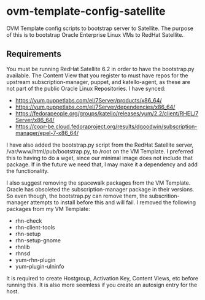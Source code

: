 # ovm-template-config-satellite
OVM Template config scripts to bootstrap server to Satellite.  The purpose of this is to bootstrap Oracle Enterprise Linux VMs to RedHat Satellite.

## Requirements
You must be running RedHat Satellite 6.2 in order to have the bootstrap.py available.
The Content View that you register to must have repos for the upstream subscription-manager, puppet, and katello-agent, as these are not part of the public Oracle Linux Repositories.
I have synced:
* https://yum.puppetlabs.com/el/7Server/products/x86_64/
* https://yum.puppetlabs.com/el/7Server/dependencies/x86_64/
* https://fedorapeople.org/groups/katello/releases/yum/2.2/client/RHEL/7Server/x86_64/
* https://copr-be.cloud.fedoraproject.org/results/dgoodwin/subscription-manager/epel-7-x86_64/

I have also added the bootstrap.py script from the RedHat Satellite server, /var/www/html/pub/bootstrap.py, to /root on the VM Template.
I preferred this to having to do a wget, since our minimal image does not include that package.  If in the future we need that, I may make it a dependency and add the functionality.

I also suggest removing the spacewalk packages from the VM Template.  Oracle has obsoleted the subscription-manager package in their versions. So even though, the bootstrap.py can remove them, the subscrition-manager attempts to install before this and will fail.  I removed the following packages from my VM Template:
*	rhn-check 
*	rhn-client-tools 
*	rhn-setup 
*	rhn-setup-gnome 
*	rhnlib 
* rhnsd 
*	yum-rhn-plugin 
*	yum-plugin-ulninfo

It is required to create Hostgroup, Activation Key, Content Views, etc before running this.  It is also more seemless if you create an autosign entry for the host.
